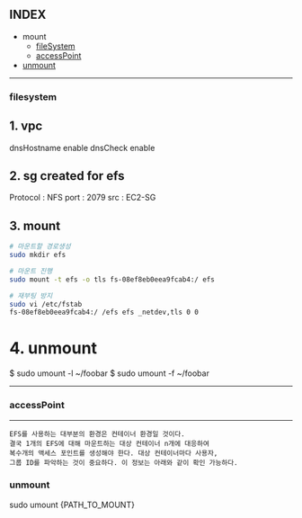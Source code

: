 
## INDEX
- mount
  - [fileSystem](filesystem)
  - [accessPoint](accessPoint)
- [unmount](#unmount)

---

### filesystem
## 1. vpc 
dnsHostname enable
dnsCheck enable

## 2. sg created for efs 
Protocol : NFS
port : 2079
src : EC2-SG

## 3. mount 
```sh
# 마운트할 경로생성
sudo mkdir efs

# 마운트 진행
sudo mount -t efs -o tls fs-08ef8eb0eea9fcab4:/ efs

# 재부팅 방지
sudo vi /etc/fstab
fs-08ef8eb0eea9fcab4:/ /efs efs _netdev,tls 0 0
```

# 4. unmount
$ sudo umount -l ~/foobar
$ sudo umount -f ~/foobar


---

### accessPoint

---

```
EFS를 사용하는 대부분의 환경은 컨테이너 환경일 것이다. 
결국 1개의 EFS에 대해 마운트하는 대상 컨테이너 n개에 대응하여 
복수개의 액세스 포인트를 생성해야 한다. 대상 컨테이너마다 사용자, 
그룹 ID를 파악하는 것이 중요하다. 이 정보는 아래와 같이 확인 가능하다.
```

### unmount
sudo umount {PATH_TO_MOUNT}   



